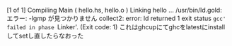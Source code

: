 [1 of 1] Compiling Main             ( hello.hs, hello.o )
Linking hello ...
/usr/bin/ld.gold: エラー: -lgmp が見つかりません
collect2: error: ld returned 1 exit status
`gcc' failed in phase `Linker'. (Exit code: 1)
これはghcupにてghcをlatestにinstallしてsetし直したらなおった　
